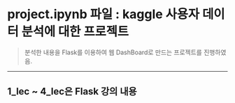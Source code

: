 # project.ipynb 파일 : kaggle 사용자 데이터 분석에 대한 프로젝트
> 분석한 내용을 Flask를 이용하여 웹 DashBoard로 만드는 프로젝트를 진행하였음.

---
1_lec ~ 4_lec은 Flask 강의 내용
---
